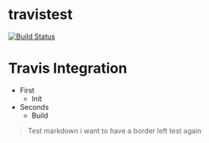 # travistest
[![Build Status](https://travis-ci.org/puppy2203/travistest.svg?branch=master)](https://travis-ci.org/puppy2203/travistest)

# Travis Integration
 - First
   - Init 
 - Seconds
   - Build

> Test markdown
> i want to have
> a border left
> test again
